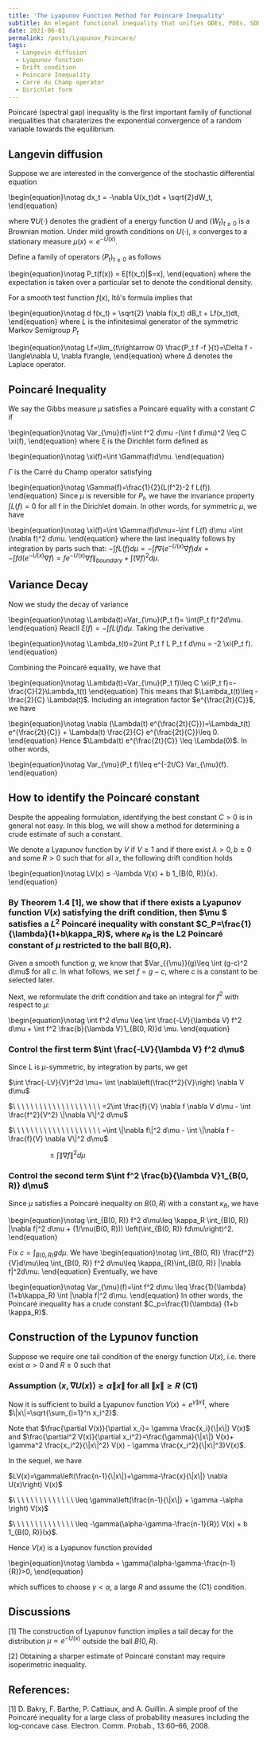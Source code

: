 ```yaml
---
title: 'The Lyapunov Function Method for Poincaré Inequality'
subtitle: An elegant functional inequality that unifies ODEs, PDEs, SDEs, functional analysis, and Riemannian geometry.
date: 2021-06-01
permalink: /posts/Lyapunov_Poincare/
tags:
  - Langevin diffusion
  - Lyapunov function
  - Drift condition
  - Poincaré Inequality
  - Carré du Champ operator
  - Dirichlet form
---
```



Poincaré (spectral gap) inequality is the first important family of functional inequalities that charaterizes the exponential convergence of a random variable towards the equilibrium.


## Langevin diffusion

Suppose we are interested in the convergence of the stochastic differential equation

\begin{equation}\notag
dx_t = -\nabla U(x_t)dt + \sqrt{2}dW_t,
\end{equation}

where $\nabla U(\cdot)$ denotes the gradient of a energy function $U$ and $(W_t)_{t\geq 0}$ is a Brownian motion. Under mild growth conditions on $U(\cdot)$, $x$ converges to a stationary measure $\mu(x)\propto e^{-U(x)}$.


Define a family of operators $(P_t)_{t\geq 0}$ as follows

\begin{equation}\notag
P_t(f(x)) = E[f(x_t)\|$=x],
\end{equation}
where the expectation is taken over a particular set to denote the conditional density.

For a smooth test function $f(x)$, Itô's formula implies that

\begin{equation}\notag
d f(x_t) = \sqrt{2} \nabla f(x_t) dB_t + Lf(x_t)dt,
\end{equation}
where $L$ is the infinitesimal generator of the symmetric Markov Semigroup $P_t$ 

\begin{equation}\notag
Lf=\lim_{t\rightarrow 0} \frac{P_t f -f }{t}=\Delta f - \langle\nabla U, \nabla f\rangle,
\end{equation}
where $\Delta$ denotes the Laplace operator.

## Poincaré Inequality

We say the Gibbs measure $\mu$ satisfies a Poincaré equality with a constant $C$ if

\begin{equation}\notag
Var_{\mu}(f)=\int f^2 d\mu -(\int f d\mu)^2 \leq C \xi(f),
\end{equation}
where $\xi$ is the Dirichlet form defined as 

\begin{equation}\notag
\xi(f)=\int \Gamma(f)d\mu.
\end{equation}

$\Gamma$ is the Carré du Champ operator satisfying 

\begin{equation}\notag
\Gamma(f)=\frac{1}{2}(L(f^2)-2 f L(f)). 
\end{equation}
Since $\mu$ is reversible for $P_t$, we have the invariance property $\int L(f)=0$ for all f in the Dirichlet domain. In other words, for symmetric $\mu$, we have 

\begin{equation}\notag
\xi(f)=\int \Gamma(f)d\mu=-\int f L(f) d\mu =\int (\nabla f)^2 d\mu.
\end{equation}
where the last inequality follows by integration by parts such that: $-\int f L(f) d\mu=-\int f\nabla (e^{-U(x)}\nabla f)dx=-\int f d(e^{-U(x)} \nabla f)=f e^{-U(x)} \nabla f\|_{boundary} + \int (\nabla f)^2 d\mu.$

## Variance Decay

Now we study the decay of variance

\begin{equation}\notag
\Lambda(t)=Var_{\mu}(P_t f)= \int(P_t f)^2d\mu.
\end{equation}
Reacll $\xi(f)=-\int f L(f) d\mu$. Taking the derivative

\begin{equation}\notag
\Lambda_t(t)=2\int P_t f L P_t f d\mu = -2 \xi(P_t f).
\end{equation}

Combining the Poincaré equality, we have that

\begin{equation}\notag
\Lambda(t)=Var_{\mu}(P_t f)\leq C \xi(P_t f)=-\frac{C}{2}\Lambda_t(t)
\end{equation}
This means that $\Lambda_t(t)\leq -\frac{2}{C} \Lambda(t)$. Including an integration factor $e^{\frac{2t}{C}}$, we have

\begin{equation}\notag
\nabla (\Lambda(t) e^{\frac{2t}{C}})=\Lambda_t(t) e^{\frac{2t}{C}} + \Lambda(t) \frac{2}{C} e^{\frac{2t}{C}}\leq 0.
\end{equation}
Hence $\Lambda(t) e^{\frac{2t}{C}} \leq \Lambda(0)$. In other words,

\begin{equation}\notag
Var_{\mu}(P_t f)\leq e^{-2t/C} Var_{\mu}(f).
\end{equation}

## How to identify the Poincaré constant

Despite the appealing formulation, identifying the best constant $C>0$ is in general not easy. In this blog, we will show a method for determining a crude estimate of such a constant.

We denote a Lyapunov function by $V$ if $V\geq 1$ and if there exist $\lambda>0, b\geq 0$ and some $R > 0$ such that for all $x$, the following drift condition holds

\begin{equation}\notag
LV(x) ≤ -\lambda V(x) + b 1_{B(0, R)}(x).
\end{equation}

### By Theorem 1.4 [1], we show that if there exists a Lyapunov function $V(x)$ satisfying the drift condition, then $\mu $ satisfies a $L^2$ Poincaré inequality with constant $C_P=\frac{1}{\lambda}(1+b\kappa_R)$, where $\kappa_R$ is the L2 Poincaré constant of $\mu$ restricted to the ball B(0,R).



Given a smooth function $g$, we know that $Var_{\{\mu}}(g)\leq \int (g-c)^2 d\mu$ for all $c$. In what follows, we set $f=g-c$, where $c$ is a constant to be selected later.

Next, we reformulate the drift condition and take an integral for $f^2$ with respect to $\mu$:

\begin{equation}\notag
\int f^2 d\mu \leq \int \frac{-LV}{\lambda V} f^2 d\mu + \int f^2 \frac{b}{\lambda V}1_{B(0, R)}d \mu.
\end{equation}

### Control the first term $\int \frac{-LV}{\lambda V} f^2 d\mu$

Since $L$ is $\mu$-symmetric, by integration by parts, we get

$\int \frac{-LV}{V}f^2d \mu= \int \nabla\left(\frac{f^2}{V}\right) \nabla V d\mu$

$\ \ \ \ \ \ \ \ \ \ \ \ \ \ \ \ \ \ \ \  =2\int \frac{f}{V} \nabla f \nabla V d\mu  - \int \frac{f^2}{V^2} \|\nabla V\|^2 d\mu$

$\ \ \ \ \ \ \ \ \ \ \ \ \ \ \ \ \ \ \ \ =\int \|\nabla f\|^2 d\mu - \int \|\nabla f - \frac{f}{V} \nabla V\|^2 d\mu$

$\ \ \ \ \ \ \ \ \ \ \ \ \ \ \ \ \ \ \ \ \leq \int \|\nabla f\|^2 d\mu$

### Control the second term $\int f^2 \frac{b}{\lambda V}1_{B(0, R)} d\mu$

Since $\mu$ satisfies a Poincaré inequality on $B(0, R)$ with a constant $\kappa_R$, we have

\begin{equation}\notag
\int_{B(0, R)} f^2 d\mu\leq \kappa_R \int_{B(0, R)} \|\nabla f\|^2 d\mu + (1/\mu(B(0, R))) \left(\int_{B(0, R)} fd\mu\right)^2.
\end{equation}

Fix $c=\int_{B(0, R)} gd\mu$. We have
\begin{equation}\notag
\int_{B(0, R)} \frac{f^2}{V}d\mu\leq \int_{B(0, R)} f^2 d\mu\leq \kappa_{R}\int_{B(0, R)} \|\nabla f\|^2d\mu.
\end{equation}
Eventually, we have

\begin{equation}\notag
Var_{\mu}(f)=\int f^2 d\mu \leq \frac{1}{\lambda} (1+b\kappa_R) \int \|\nabla f\|^2 d\mu.
\end{equation}
In other words, the Poincaré inequality has a crude constant $C_p=\frac{1}{\lambda} (1+b \kappa_R)$.

## Construction of the Lypunov function

Suppose we require one tail condition of the energy function $U(x)$, i.e. there exist $\alpha >0$ and $R\geq 0$ such that

### Assumption $\langle x, \nabla U(x)\rangle \geq \alpha \|x\|$ for all $\|x\|\geq R$ (C1)

Now it is sufficient to build a Lyapunov function $V(x)=e^{\gamma \|x\|}$, where $\|x\|=\sqrt{\sum_{i=1}^n x_i^2}$.

Note that $\frac{\partial V(x)}{\partial x_i}= \gamma \frac{x_i}{\|x\|} V(x)$ and $\frac{\partial^2 V(x)}{\partial x_i^2}=\frac{\gamma}{\|x\|} V(x)+ \gamma^2 \frac{x_i^2}{\|x\|^2} V(x) - \gamma \frac{x_i^2}{\|x\|^3}V(x)$. 

In the sequel, we have

$LV(x)=\gamma\left(\frac{n-1}{\|x\|}+\gamma-\frac{x}{\|x\|} \nabla U(x)\right) V(x)$

$\ \ \ \ \ \ \ \ \ \ \ \ \ \ \leq \gamma\left(\frac{n-1}{\|x\|} + \gamma -\alpha \right) V(x)$

$\ \ \ \ \ \ \ \ \ \ \ \ \ \ \leq -\gamma(\alpha-\gamma-\frac{n-1}{R}) V(x) + b 1_{B(0, R)}(x)$.

Hence $V(x)$ is a Lyapunov function provided

\begin{equation}\notag
\lambda = \gamma(\alpha-\gamma-\frac{n-1}{R})>0,
\end{equation}

which suffices to choose $\gamma<\alpha$, a large $R$ and assume the (C1) condition.
 
## Discussions

[1] The construction of Lyapunov function implies a tail decay for the distribution $\mu\propto e^{-U(x)}$ outside the ball $B(0, R)$.

[2] Obtaining a sharper estimate of Poincaré constant may require isoperimetric inequality.


## References:

[1] D. Bakry, F. Barthe, P. Cattiaux, and A. Guillin. A simple proof of the Poincaré inequality for a large class of probability measures including the log-concave case. Electron. Comm. Probab., 13:60–66, 2008.

